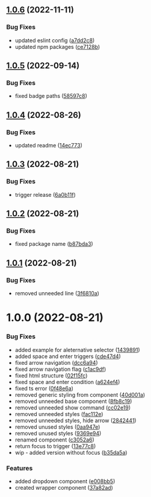 ## [1.0.6](https://github.com/kouts/vue-simple-dropdown/compare/v1.0.5...v1.0.6) (2022-11-11)


### Bug Fixes

* updated eslint config ([a7dd2c8](https://github.com/kouts/vue-simple-dropdown/commit/a7dd2c81d2a3bd3cc81d495207b048cf63649a45))
* updated npm packages ([ce7128b](https://github.com/kouts/vue-simple-dropdown/commit/ce7128b52574fec7c9cc7e7ddab82819e2965ae7))

## [1.0.5](https://github.com/kouts/vue-simple-dropdown/compare/v1.0.4...v1.0.5) (2022-09-14)


### Bug Fixes

* fixed badge paths ([58597c8](https://github.com/kouts/vue-simple-dropdown/commit/58597c85939aaf2a4538d4ceb838241d7ebf3041))

## [1.0.4](https://github.com/kouts/vue-simple-dropdown/compare/v1.0.3...v1.0.4) (2022-08-26)


### Bug Fixes

* updated readme ([14ec773](https://github.com/kouts/vue-simple-dropdown/commit/14ec773cc1f36797ef46f40953c10f4b1f5cf185))

## [1.0.3](https://github.com/kouts/vue-simple-dropdown/compare/v1.0.2...v1.0.3) (2022-08-21)


### Bug Fixes

* trigger release ([6a0b11f](https://github.com/kouts/vue-simple-dropdown/commit/6a0b11f03a1ed96b80612793b7848bb96ba93525))

## [1.0.2](https://github.com/kouts/vue-simple-dropdown/compare/v1.0.1...v1.0.2) (2022-08-21)


### Bug Fixes

* fixed package name ([b87bda3](https://github.com/kouts/vue-simple-dropdown/commit/b87bda395815d0dd0e04c3d441c203c4d969e926))

## [1.0.1](https://github.com/kouts/vue-simple-dropdown/compare/v1.0.0...v1.0.1) (2022-08-21)


### Bug Fixes

* removed unneeded line ([3f6810a](https://github.com/kouts/vue-simple-dropdown/commit/3f6810a2e1f5468da8a4380e5ca3815070f78987))

# 1.0.0 (2022-08-21)


### Bug Fixes

* added example for aleternative selector ([1439891](https://github.com/kouts/vue-simple-dropdown/commit/143989161a5762a7d9c2392b8c8478af3d83bbb6))
* added space and enter triggers ([cde47d4](https://github.com/kouts/vue-simple-dropdown/commit/cde47d4a3c417ba8b07bf0687fce702bae4ee09c))
* fixed arrow navigation ([dcc6a94](https://github.com/kouts/vue-simple-dropdown/commit/dcc6a940a99845576e2066457ea26a9d1ef5dd0a))
* fixed arrow navigation flag ([c1ac9df](https://github.com/kouts/vue-simple-dropdown/commit/c1ac9df20ec0c096936115d4adc7f0d7d88a145e))
* fixed html structure ([02f15fc](https://github.com/kouts/vue-simple-dropdown/commit/02f15fc72a6960bbbd2d564c41d80f93ca0010b4))
* fixed space and enter condition ([a624ef4](https://github.com/kouts/vue-simple-dropdown/commit/a624ef48d5f6d0a754ac697e5403f6bc0e9e89a0))
* fixed ts error ([0f48e6a](https://github.com/kouts/vue-simple-dropdown/commit/0f48e6a3d88de8daa3df6b18092444c7f64458d7))
* removed generic styling from component ([40d001a](https://github.com/kouts/vue-simple-dropdown/commit/40d001a4c099d1b5710a51a40afaecea9fff4f1d))
* removed unneeded base component ([8fb8c19](https://github.com/kouts/vue-simple-dropdown/commit/8fb8c194a36bddd8bc46393c3c1ab2c93ca51f82))
* removed unneeded show command ([cc02e19](https://github.com/kouts/vue-simple-dropdown/commit/cc02e191c020e0829c8ce8a8f60119b46b373f2e))
* removed unneeded styles ([fac112e](https://github.com/kouts/vue-simple-dropdown/commit/fac112efaa1753d9a9081f975bdd612f7630363c))
* removed unneeded styles, hide arrow ([2842441](https://github.com/kouts/vue-simple-dropdown/commit/2842441f52ad6339a3a25ab3a76fd651c1e42078))
* removed unused styles ([0aa947e](https://github.com/kouts/vue-simple-dropdown/commit/0aa947e383a93a4172af36f1cfe73f68eb285b34))
* removed unused styles ([9369e94](https://github.com/kouts/vue-simple-dropdown/commit/9369e9410ca73d85dfca8baafdc52e88e6daa8d1))
* renamed component ([c3052a6](https://github.com/kouts/vue-simple-dropdown/commit/c3052a60850a5ec88cff98f8aa73396876b56551))
* return focus to trigger ([13e77c8](https://github.com/kouts/vue-simple-dropdown/commit/13e77c8f2b6f91d8684d9f0bb22fc3433c53c217))
* wip - added version without focus ([b35da5a](https://github.com/kouts/vue-simple-dropdown/commit/b35da5af7bc61f191ab0a093b47781985b838d7e))


### Features

* added dropdown component ([e008bb5](https://github.com/kouts/vue-simple-dropdown/commit/e008bb5cb8d978d4ce99539719227dd4a39e814c))
* created wrapper component ([37a82ad](https://github.com/kouts/vue-simple-dropdown/commit/37a82ad3bf91fc53d931e2c0d113e20dc1006a00))
